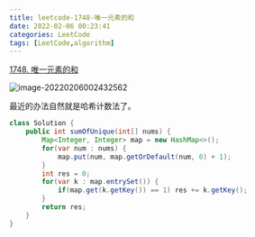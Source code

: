 ```yaml
---
title: leetcode-1748-唯一元素的和
date: 2022-02-06 00:23:41
categories: LeetCode
tags: [LeetCode,algorithm]
---
```


[1748. 唯一元素的和](https://leetcode-cn.com/problems/sum-of-unique-elements/)

![image-20220206002432562](https://gitee.com/cao_ziqiang/img/raw/master/20220206002432.png)

最近的办法自然就是哈希计数法了。

```java
class Solution {
    public int sumOfUnique(int[] nums) {
        Map<Integer, Integer> map = new HashMap<>();
        for(var num : nums) {
            map.put(num, map.getOrDefault(num, 0) + 1);
        }
        int res = 0;
        for(var k : map.entrySet()) {
            if(map.get(k.getKey()) == 1) res += k.getKey();
        }
        return res;
    }
}
```

